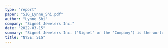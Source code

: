 ```yaml
---
type: "report"
paper: "SIG_Lynne_Shi.pdf"
author: "Lynne Shi"
company: "Signet Jewelers Inc."
date: "2022-03-15"
summary: "Signet Jewelers Inc. ('Signet' or the 'Company') is the world’s largest diamond jewelry retailer. It is a multinational holding company that owns several brands including Zales and People’s Jewellers. The Company offers a wide range of products and jewelry-related services. Signet’s banners primarily specialize in fine bridal jewelry and operate through physical retail stores in the United Kingdom, Canada, and the United States."
title: "NYSE: SIG"
---
```

